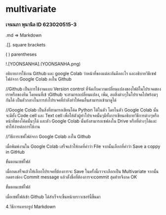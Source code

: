 # multivariate

### เจนนภา พุนานิล ID 623020515-3

.md => Markdown

.[]. square brackets

( ) parentheses

!.[YOONSANHA].(YOONSANHA.png)

อธิบายการใช้งาน Github และ google Colab ว่าหน้าที่ของแต่ละอันคืออะไร และอธิบายวิธีเซฟไฟล์จาก Google Colab ลงใน Github

//Github เป็นการใช้งานแบบ Version control ที่จัดเก็บความเปลี่ยนแปลงของไฟล์ในโปรเจคของเราหรือของทีม โดยคนที่เข้ าGithub จะสามารถเปลี่ยนแปลง, เพิ่ม, ลบสิ่งต่างๆในโปรเจคไปพร้อมๆกันได้ เป็นตัวกลางในการส่งโปรเจคที่กำลังทำให้คนอื่นสามารถเข้ามาดูได้

//Google Colab เป็นสิ่งที่สามารถเขียนโค้ด Python ได้ในตัว โดยในตัว Google Colab นั้นจะมีทั้ง Code cell และ Text cell เพื่อให้ตัวผู้ทำโปรเจคนั้นๆมีทั้งการเขียนอธิบายวิธีการต่างๆหรือหน้าที่ของโค้ดนั้นๆได้ และตัว Google Colab นั้นยังสามารถเซฟลงใน Drive หรือที่ต่างๆได้และทำให้ง่ายต่อการใช้งาน

//วิธีการเซฟไฟล์จาก Google Colab ลงใน Github 

เมื่อพิมพ์งานใน Google Colab เสร็จแล้วให้กดที่คำว่า File จากนั้นเลือกที่คำว่า Save a coppy in GitHub

ขั้นตอนเซฟไฟล์

เมื่อกดเสร็จแล้วให้เลือกโปรเจคที่ต้องการจะ Save ในครั้งนี้เราจะเลือกเป็น Multivariate จากนั้นกดตรงช่อง Commit message แล้วตั้งชื่อที่ต้องการจะcommit สุดท้ายจึงกด OK

ขั้นตอนเซฟไฟล์

เมื่อเซฟไฟล์เข้า Github ได้สำเร็จจะขึ้นหน้าบราวเซอร์นี้ขึ้นมา

4.วิธีการแทรกรูป Markdown
